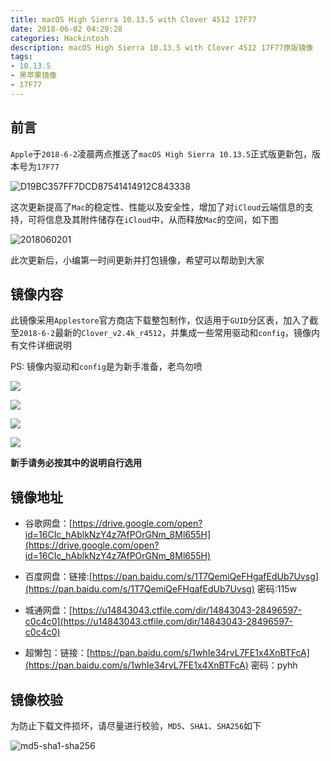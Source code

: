 ```yaml
---
title: macOS High Sierra 10.13.5 with Clover 4512 17F77
date: 2018-06-02 04:29:28
categories: Hackintosh
description: macOS High Sierra 10.13.5 with Clover 4512 17F77原版镜像
tags:
- 10.13.5
- 黑苹果镜像
- 17F77
---
```


## 前言
`Apple`于`2018-6-2`凌晨两点推送了`macOS High Sierra 10.13.5`正式版更新包，版本号为`17F77`

![D19BC357FF7DCD87541414912C843338](http://ovefvi4g3.bkt.clouddn.com/D19BC357FF7DCD87541414912C843338.jpg)

这次更新提高了`Mac`的稳定性、性能以及安全性，增加了对`iCloud`云端信息的支持，可将信息及其附件储存在`iCloud`中，从而释放`Mac`的空间，如下图

![2018060201](http://ovefvi4g3.bkt.clouddn.com/2018060201.jpg)

此次更新后，小编第一时间更新并打包镜像，希望可以帮助到大家

## 镜像内容
此镜像采用`Applestore`官方商店下载整包制作，仅适用于`GUID`分区表，加入了截至`2018-6-2`最新的`Clover_v2.4k_r4512`，并集成一些常用驱动和`config`，镜像内有文件详细说明

PS: 镜像内驱动和`config`是为新手准备，老鸟勿喷

![](http://ovefvi4g3.bkt.clouddn.com/15278858762316.jpg)

![](http://ovefvi4g3.bkt.clouddn.com/15278858852870.jpg)

![](http://ovefvi4g3.bkt.clouddn.com/15278858977503.jpg)

![](http://ovefvi4g3.bkt.clouddn.com/15278859249547.jpg)

**新手请务必按其中的说明自行选用**

## 镜像地址
- 谷歌网盘：[https://drive.google.com/open?id=16CIc_hAblkNzY4z7AfPOrGNm_8Ml655H](https://drive.google.com/open?id=16CIc_hAblkNzY4z7AfPOrGNm_8Ml655H)
- 百度网盘：链接:[https://pan.baidu.com/s/1T7QemiQeFHgafEdUb7Uvsg](https://pan.baidu.com/s/1T7QemiQeFHgafEdUb7Uvsg)  密码:115w
- 城通网盘：[https://u14843043.ctfile.com/dir/14843043-28496597-c0c4c0](https://u14843043.ctfile.com/dir/14843043-28496597-c0c4c0)

- 超懒包：链接：[https://pan.baidu.com/s/1whIe34rvL7FE1x4XnBTFcA](https://pan.baidu.com/s/1whIe34rvL7FE1x4XnBTFcA) 密码：pyhh

## 镜像校验
为防止下载文件损坏，请尽量进行校验，`MD5`、`SHA1`、`SHA256`如下

![md5-sha1-sha256](http://ovefvi4g3.bkt.clouddn.com/md5-sha1-sha256.png)

